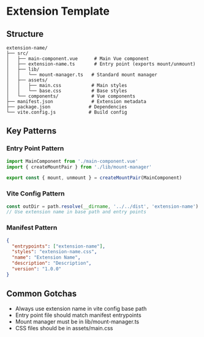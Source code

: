 # Extension Template

## Structure
```
extension-name/
├── src/
│   ├── main-component.vue      # Main Vue component
│   ├── extension-name.ts       # Entry point (exports mount/unmount)
│   ├── lib/
│   │   └── mount-manager.ts   # Standard mount manager
│   ├── assets/
│   │   ├── main.css           # Main styles
│   │   └── base.css           # Base styles
│   └── components/            # Vue components
├── manifest.json              # Extension metadata
├── package.json              # Dependencies
└── vite.config.js            # Build config
```

## Key Patterns

### Entry Point Pattern
```typescript
import MainComponent from './main-component.vue'
import { createMountPair } from './lib/mount-manager'

export const { mount, unmount } = createMountPair(MainComponent)
```

### Vite Config Pattern
```javascript
const outDir = path.resolve(__dirname, '../../dist', 'extension-name')
// Use extension name in base path and entry points
```

### Manifest Pattern
```json
{
  "entrypoints": ["extension-name"],
  "styles": "extension-name.css",
  "name": "Extension Name",
  "description": "Description",
  "version": "1.0.0"
}
```

## Common Gotchas
- Always use extension name in vite config base path
- Entry point file should match manifest entrypoints
- Mount manager must be in lib/mount-manager.ts
- CSS files should be in assets/main.css 